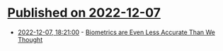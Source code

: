 # [Published on 2022-12-07](index.md)

* [2022-12-07, 18:21:00](https://soylentnews.org/article.pl?sid=22/12/06/1453226&from=rss) - [Biometrics are Even Less Accurate Than We Thought](https://soylentnews.org/article.pl?sid=22/12/06/1453226&from=rss)

